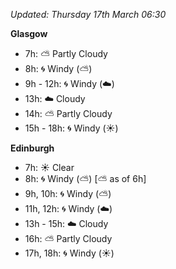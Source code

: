 *Updated: Thursday 17th March 06:30*

**Glasgow**

* 7h: :partly_sunny: Partly Cloudy
* 8h: :cyclone: Windy (:partly_sunny:)
* 9h - 12h: :cyclone: Windy (:cloud:)
* 13h: :cloud: Cloudy
* 14h: :partly_sunny: Partly Cloudy
* 15h - 18h: :cyclone: Windy (:sunny:)

**Edinburgh**

* 7h: :sunny: Clear
* 8h: :cyclone: Windy (:partly_sunny:) [:partly_sunny: as of 6h]
* 9h, 10h: :cyclone: Windy (:partly_sunny:)
* 11h, 12h: :cyclone: Windy (:cloud:)
* 13h - 15h: :cloud: Cloudy
* 16h: :partly_sunny: Partly Cloudy
* 17h, 18h: :cyclone: Windy (:sunny:)
